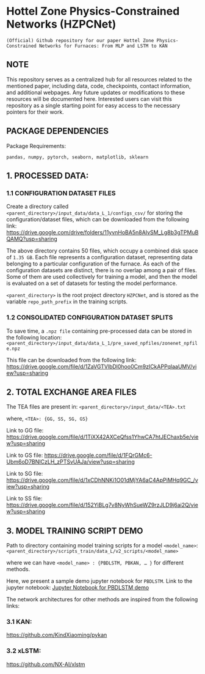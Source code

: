 # Hottel Zone Physics-Constrained Networks (HZPCNet)


```
(Official) Github repository for our paper Hottel Zone Physics-Constrained Networks for Furnaces: From MLP and LSTM to KAN
```


## NOTE
This repository serves as a centralized hub for all resources related to the mentioned paper, including data, code, checkpoints, contact information, and additional webpages. Any future updates or modifications to these resources will be documented here. Interested users can visit this repository as a single starting point for easy access to the necessary pointers for their work.

## PACKAGE DEPENDENCIES

Package Requirements:
```
pandas, numpy, pytorch, seaborn, matplotlib, sklearn
```


## 1. PROCESSED DATA:

### 1.1 CONFIGURATION DATASET FILES

Create a directory called ```<parent_directory>/input_data/data_L_1/configs_csv/``` for storing the configuration/dataset files, which can be downloaded from the following link:
https://drive.google.com/drive/folders/11yvnHoBA5n8AIvSM_Lg8b3gTPMuBQAMQ?usp=sharing

The above directory contains 50 files, which occupy a combined disk space of ```1.35 GB```. Each file represents a configuration dataset, representing data belonging to a particular configuration of the furnace. As each of the configuration datasets are distinct, there is no overlap among a pair of files. Some of them are used collectively for training a model, and then the model is evaluated on a set of datasets for testing the model performance.

```<parent_directory>``` is the root project directory ```HZPCNet```, and is stored as the variable ```repo_path_prefix``` in the training scripts.

### 1.2 CONSOLIDATED CONFIGURATION DATASET SPLITS

To save time, a ```.npz file``` containing pre-processed data can be stored in the following location:
```<parent_directory>/input_data/data_L_1/pre_saved_npfiles/zonenet_npfile.npz```

This file can be downloaded from the following link:
https://drive.google.com/file/d/1ZaVGTVlbDl0hoo0Cm9zICkAPPqlaaUMV/view?usp=sharing 

## 2. TOTAL EXCHANGE AREA FILES

The TEA files are present in:
```<parent_directory>/input_data/<TEA>.txt```

where, ```<TEA>: {GG, SS, SG, GS}```

Link to GG file:
https://drive.google.com/file/d/1TiXX42AXCeQfss1YhwCA7htJEChaxb5e/view?usp=sharing

Link to GS file:
https://drive.google.com/file/d/1FQrGMc6-Ubm6oD7BNICzLH_zPTSvUAJa/view?usp=sharing

Link to SG file:
https://drive.google.com/file/d/1xCDhNNKi1O01dMjYA6aC4ApPiMHq9GC_/view?usp=sharing

Link to SS file:
https://drive.google.com/file/d/152YiBLg7v8NyWhSueWZ9rzJLD9j6ai2Q/view?usp=sharing


## 3. MODEL TRAINING SCRIPT DEMO

Path to directory containing model training scripts for a model ```<model_name>```:
```<parent_directory>/scripts_train/data_L/v2_scripts/<model_name>```

where we can have ```<model_name> : {PBDLSTM, PBKAN, … }``` for different methods.

Here, we present a sample demo jupyter notebook for ```PBDLSTM```. Link to the jupyter notebook: [Jupyter Notebook for PBDLSTM demo](https://github.com/ukdsvl/HZPCNet/blob/main/scripts_train/data_L/v2_scripts/PBDLSTM/reg_PBDLSTM_data_L_s2.ipynb) 

The network architectures for other methods are inspired from the following links:

### 3.1 KAN:
https://github.com/KindXiaoming/pykan 

### 3.2 xLSTM:
https://github.com/NX-AI/xlstm 
